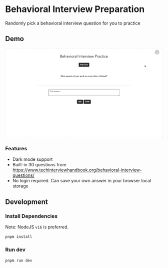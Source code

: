 # Behavioral Interview Preparation

Randomly pick a behavioral interview question for you to practice

## Demo

![demo](./demo.gif)

### Features

* Dark mode support
* Built-in 30 questions from https://www.techinterviewhandbook.org/behavioral-interview-questions/
* No login required. Can save your own answer in your browser local storage

## Development
### Install Dependencies
Note: NodeJS `v16` is preferred.
```sh
pnpm install
```

### Run dev

```sh
pnpm run dev
```
